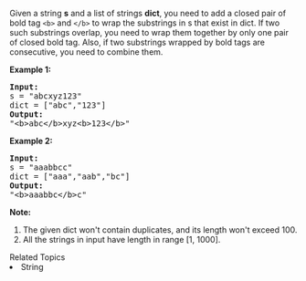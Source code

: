 Given a string <b>s</b> and a list of strings <b>dict</b>, you need to add a closed pair of bold tag <code>&lt;b&gt;</code> and <code>&lt;/b&gt;</code> to wrap the substrings in s that exist in dict. If two such substrings overlap, you need to wrap them together by only one pair of closed bold tag. Also, if two substrings wrapped by bold tags are consecutive, you need to combine them. 

<p><b>Example 1:</b><br />
<pre>
<b>Input:</b> 
s = "abcxyz123"
dict = ["abc","123"]
<b>Output:</b>
"&lt;b&gt;abc&lt;/b&gt;xyz&lt;b&gt;123&lt;/b&gt;"
</pre>
</p>

<p><b>Example 2:</b><br />
<pre>
<b>Input:</b> 
s = "aaabbcc"
dict = ["aaa","aab","bc"]
<b>Output:</b>
"&lt;b&gt;aaabbc&lt;/b&gt;c"
</pre>
</p>

<p><b>Note:</b><br>
<ol>
<li>The given dict won't contain duplicates, and its length won't exceed 100.</li>
<li>All the strings in input have length in range [1, 1000]. </li>
</ol>
</p><div><div>Related Topics</div><div><li>String</li></div></div>